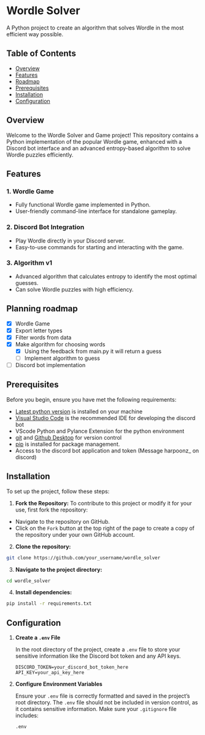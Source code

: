 # Wordle Solver

A Python project to create an algorithm that solves Wordle in the most efficient way possible.

## Table of Contents

- [Overview](#Overview)
- [Features](#Features)
- [Roadmap](#Planning-roadmap)
- [Prerequisites](#Prerequisites)
- [Installation](#installation)
- [Configuration](#configuration)

## Overview

Welcome to the Wordle Solver and Game project! This repository contains a Python implementation of the popular Wordle game, enhanced with a Discord bot interface and an advanced entropy-based algorithm to solve Wordle puzzles efficiently.

## Features

### 1. Wordle Game
- Fully functional Wordle game implemented in Python.
- User-friendly command-line interface for standalone gameplay.

### 2. Discord Bot Integration
- Play Wordle directly in your Discord server.
- Easy-to-use commands for starting and interacting with the game.

### 3. Algorithm v1
- Advanced algorithm that calculates entropy to identify the most optimal guesses.
- Can solve Wordle puzzles with high efficiency.

## Planning roadmap

- [x] Wordle Game
- [X] Export letter types
- [X] Filter words from data
- [X] Make algorithm for choosing words
    - [X] Using the feedback from main.py it will return a guess
    - [ ] Implement algorithm to guess
- [ ] Discord bot implementation

## Prerequisites

Before you begin, ensure you have met the following requirements:

- [Latest python version](https://www.python.org/downloads/) is installed on your machine
- [Visual Studio Code](https://code.visualstudio.com/download) is the recommended IDE for developing the discord bot
- VScode Python and Pylance Extension for the python environment
- [git](https://git-scm.com/downloads) and [Github Desktop](https://github.com/apps/desktop) for version control
- [pip](https://pip.pypa.io/en/stable/installation/) is installed for package management.
- Access to the discord bot application and token (Message harpoonz_ on discord)

## Installation

To set up the project, follow these steps:

1. **Fork the Repository:**
To contribute to this project or modify it for your use, first fork the repository:
- Navigate to the repository on GitHub.
- Click on the `Fork` button at the top right of the page to create a copy of the repository under your own GitHub account.
2. **Clone the repository:** 
```bash
git clone https://github.com/your_username/wordle_solver
```
3. **Navigate to the project directory:**
```bash
cd wordle_solver
```
4. **Install dependencies:**
```bash
pip install -r requirements.txt
```

## Configuration

1. **Create a `.env` File**

   In the root directory of the project, create a `.env` file to store your sensitive information like the Discord bot token and any API keys.

   ```
   DISCORD_TOKEN=your_discord_bot_token_here
   API_KEY=your_api_key_here
   ```

2. **Configure Environment Variables**

   Ensure your `.env` file is correctly formatted and saved in the project’s root directory. The `.env` file should not be included in version control, as it contains sensitive information. Make sure your `.gitignore` file includes:

   ```
   .env
   ```